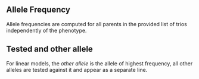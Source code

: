## Allele Frequency

Allele frequencies are computed for all parents in the provided list of trios independently of the phenotype.

## Tested and other allele

For linear models, the _other allele_ is the allele of highest frequency, all other alleles are tested against it and appear as a separate line.
